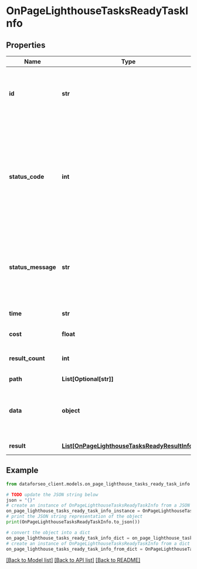 # OnPageLighthouseTasksReadyTaskInfo


## Properties

Name | Type | Description | Notes
------------ | ------------- | ------------- | -------------
**id** | **str** | task identifier unique task identifier in our system in the UUID format | [optional] 
**status_code** | **int** | status code of the task generated by DataForSEO, can be within the following range: 10000-60000 you can find the full list of the response codes here | [optional] 
**status_message** | **str** | informational message of the task you can find the full list of general informational messages here | [optional] 
**time** | **str** | execution time, seconds | [optional] 
**cost** | **float** | total tasks cost, USD | [optional] 
**result_count** | **int** | number of elements in the result array | [optional] 
**path** | **List[Optional[str]]** | URL path | [optional] 
**data** | **object** | contains the same parameters that you specified in the POST request | [optional] 
**result** | [**List[OnPageLighthouseTasksReadyResultInfo]**](OnPageLighthouseTasksReadyResultInfo.md) | array of results | [optional] 

## Example

```python
from dataforseo_client.models.on_page_lighthouse_tasks_ready_task_info import OnPageLighthouseTasksReadyTaskInfo

# TODO update the JSON string below
json = "{}"
# create an instance of OnPageLighthouseTasksReadyTaskInfo from a JSON string
on_page_lighthouse_tasks_ready_task_info_instance = OnPageLighthouseTasksReadyTaskInfo.from_json(json)
# print the JSON string representation of the object
print(OnPageLighthouseTasksReadyTaskInfo.to_json())

# convert the object into a dict
on_page_lighthouse_tasks_ready_task_info_dict = on_page_lighthouse_tasks_ready_task_info_instance.to_dict()
# create an instance of OnPageLighthouseTasksReadyTaskInfo from a dict
on_page_lighthouse_tasks_ready_task_info_from_dict = OnPageLighthouseTasksReadyTaskInfo.from_dict(on_page_lighthouse_tasks_ready_task_info_dict)
```
[[Back to Model list]](../README.md#documentation-for-models) [[Back to API list]](../README.md#documentation-for-api-endpoints) [[Back to README]](../README.md)


